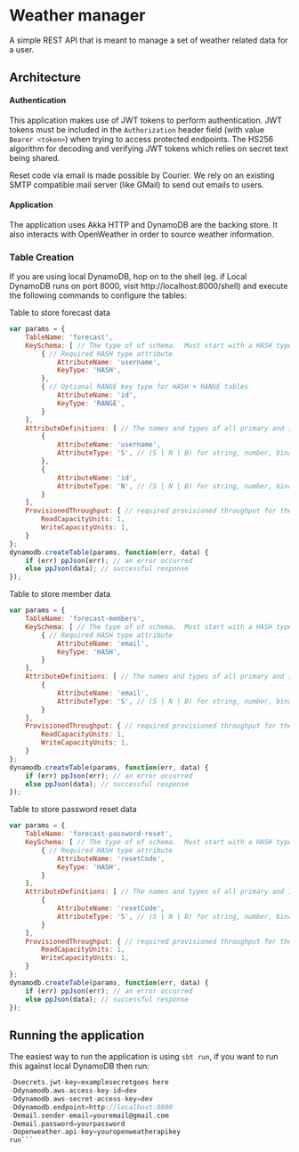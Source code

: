 # Weather manager

A simple REST API that is meant to manage a set of weather related data for a user. 

## Architecture

#### Authentication
This application makes use of JWT tokens to perform authentication. JWT tokens must be included in the `Authorization` 
header field (with value `Bearer <token>`) when trying to access protected endpoints. The HS256 algorithm for decoding 
and verifying JWT tokens which relies on secret text being shared.

Reset code via email is made possible by Courier. We rely on an existing SMTP compatible mail server (like GMail) to 
send out emails to users.

#### Application
The application uses Akka HTTP and DynamoDB are the backing store. It also interacts with OpenWeather in order to source
weather information. 

### Table Creation

If you are using local DynamoDB, hop on to the shell 
(eg. if Local DynamoDB runs on port 8000, visit http://localhost:8000/shell) and execute the following commands to 
configure the tables:

Table to store forecast data
```javascript
var params = {
    TableName: 'forecast',
    KeySchema: [ // The type of of schema.  Must start with a HASH type, with an optional second RANGE.
        { // Required HASH type attribute
            AttributeName: 'username',
            KeyType: 'HASH',
        },
        { // Optional RANGE key type for HASH + RANGE tables
            AttributeName: 'id', 
            KeyType: 'RANGE', 
        }
    ],
    AttributeDefinitions: [ // The names and types of all primary and index key attributes only
        {
            AttributeName: 'username',
            AttributeType: 'S', // (S | N | B) for string, number, binary
        },
        {
            AttributeName: 'id',
            AttributeType: 'N', // (S | N | B) for string, number, binary
        }
    ],
    ProvisionedThroughput: { // required provisioned throughput for the table
        ReadCapacityUnits: 1, 
        WriteCapacityUnits: 1, 
    }
};
dynamodb.createTable(params, function(err, data) {
    if (err) ppJson(err); // an error occurred
    else ppJson(data); // successful response
});
```

Table to store member data
```javascript
var params = {
    TableName: 'forecast-members',
    KeySchema: [ // The type of of schema.  Must start with a HASH type, with an optional second RANGE.
        { // Required HASH type attribute
            AttributeName: 'email',
            KeyType: 'HASH',
        }
    ],
    AttributeDefinitions: [ // The names and types of all primary and index key attributes only
        {
            AttributeName: 'email',
            AttributeType: 'S', // (S | N | B) for string, number, binary
        }
    ],
    ProvisionedThroughput: { // required provisioned throughput for the table
        ReadCapacityUnits: 1, 
        WriteCapacityUnits: 1, 
    }
};
dynamodb.createTable(params, function(err, data) {
    if (err) ppJson(err); // an error occurred
    else ppJson(data); // successful response
});
```

Table to store password reset data
```javascript
var params = {
    TableName: 'forecast-password-reset',
    KeySchema: [ // The type of of schema.  Must start with a HASH type, with an optional second RANGE.
        { // Required HASH type attribute
            AttributeName: 'resetCode',
            KeyType: 'HASH',
        }
    ],
    AttributeDefinitions: [ // The names and types of all primary and index key attributes only
        {
            AttributeName: 'resetCode',
            AttributeType: 'S', // (S | N | B) for string, number, binary
        }
    ],
    ProvisionedThroughput: { // required provisioned throughput for the table
        ReadCapacityUnits: 1, 
        WriteCapacityUnits: 1, 
    }
};
dynamodb.createTable(params, function(err, data) {
    if (err) ppJson(err); // an error occurred
    else ppJson(data); // successful response
});
```

## Running the application
The easiest way to run the application is using `sbt run`, if you want to run this against local DynamoDB then run:

```sbt 
-Dsecrets.jwt-key=examplesecretgoes here 
-Ddynamodb.aws-access-key-id=dev 
-Ddynamodb.aws-secret-access-key=dev 
-Ddynamodb.endpoint=http://localhost:8000 
-Demail.sender-email=youremail@gmail.com
-Demail.password=yourpassword
-Dopenweather.api-key=youropenweatherapikey
run```